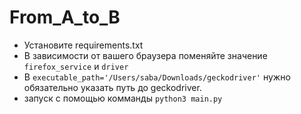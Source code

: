 # From_A_to_B
- Установите requirements.txt
- В зависимости от вашего браузера поменяйте значение `firefox_service` и `driver`
- В `executable_path='/Users/saba/Downloads/geckodriver'` нужно обязательно указать путь до geckodriver.
- запуск с помощью комманды `python3 main.py`

